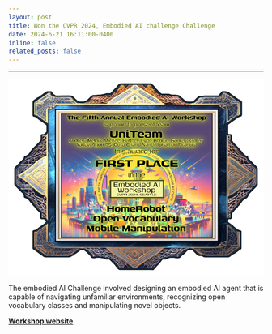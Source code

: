 ```yaml
---
layout: post
title: Won the CVPR 2024, Embodied AI challenge Challenge
date: 2024-6-21 16:11:00-0400
inline: false
related_posts: false
---
```


<!-- Announcements and news can be much longer than just quick inline posts. In fact, they can have all the features available for the standard blog posts. See below. -->

---

<img title="__" src="assets/cvpr/won.png">

The embodied AI Challenge involved designing an embodied AI agent that is capable of navigating unfamiliar environments, recognizing open vocabulary classes and manipulating novel objects.

<a href="https://embodied-ai.org/">**Workshop website**</a>

